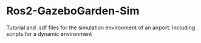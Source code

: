# Ros2-GazeboGarden-Sim
Tutorial and .sdf files for the simulation environment of an airport. Including scripts for a dynamic environment

